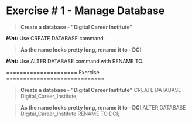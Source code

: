 # Exercise # 1 - Manage Database

> **Create a database - "Digital Career Institute"**

***Hint:*** Use CREATE DATABASE command.

> **As the name looks pretty long, rename it to - DCI**

***Hint:*** Use ALTER DATABASE command with RENAME TO.

===================== Exercise =============================

> **Create a database - "Digital Career Institute"**
CREATE DATABASE Digital_Career_Institute;


> **As the name looks pretty long, rename it to - DCI**
ALTER DATABASE Digital_Career_Institute RENAME TO DCI;
